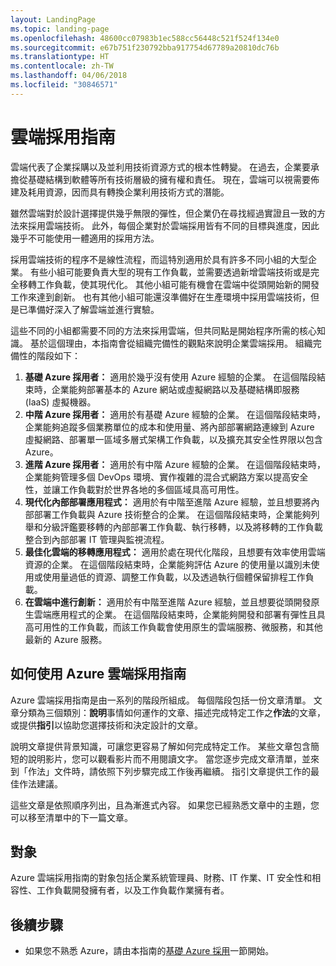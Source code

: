 ```yaml
---
layout: LandingPage
ms.topic: landing-page
ms.openlocfilehash: 48600cc07983b1ec588cc56448c521f524f134e0
ms.sourcegitcommit: e67b751f230792bba917754d67789a20810dc76b
ms.translationtype: HT
ms.contentlocale: zh-TW
ms.lasthandoff: 04/06/2018
ms.locfileid: "30846571"
---
```

# <a name="cloud-adoption-guide"></a>雲端採用指南

雲端代表了企業採購以及並利用技術資源方式的根本性轉變。 在過去，企業要承擔從基礎結構到軟體等所有技術層級的擁有權和責任。 現在，雲端可以視需要佈建及耗用資源，因而具有轉換企業利用技術方式的潛能。

雖然雲端對於設計選擇提供幾乎無限的彈性，但企業仍在尋找經過實證且一致的方法來採用雲端技術。 此外，每個企業對於雲端採用皆有不同的目標與進度，因此幾乎不可能使用一體適用的採用方法。

採用雲端技術的程序不是線性流程，而這特別適用於具有許多不同小組的大型企業。 有些小組可能要負責大型的現有工作負載，並需要透過新增雲端技術或是完全移轉工作負載，使其現代化。 其他小組可能有機會在雲端中從頭開始新的開發工作來達到創新。 也有其他小組可能還沒準備好在生產環境中採用雲端技術，但是已準備好深入了解雲端並進行實驗。

這些不同的小組都需要不同的方法來採用雲端，但共同點是開始程序所需的核心知識。 基於這個理由，本指南會從組織完備性的觀點來說明企業雲端採用。 組織完備性的階段如下：

1. **基礎 Azure 採用者：** 適用於幾乎沒有使用 Azure 經驗的企業。 在這個階段結束時，企業能夠部署基本的 Azure 網站或虛擬網路以及基礎結構即服務 (IaaS) 虛擬機器。  
2. **中階 Azure 採用者：** 適用於有基礎 Azure 經驗的企業。 在這個階段結束時，企業能夠追蹤多個業務單位的成本和使用量、將內部部署網路連線到 Azure 虛擬網路、部署單一區域多層式架構工作負載，以及擴充其安全性界限以包含 Azure。
3. **進階 Azure 採用者：** 適用於有中階 Azure 經驗的企業。 在這個階段結束時，企業能夠管理多個 DevOps 環境、實作複雜的混合式網路方案以提高安全性，並讓工作負載對於世界各地的多個區域具高可用性。 
4. **現代化內部部署應用程式：** 適用於有中階至進階 Azure 經驗，並且想要將內部部署工作負載與 Azure 技術整合的企業。 在這個階段結束時，企業能夠列舉和分級評鑑要移轉的內部部署工作負載、執行移轉，以及將移轉的工作負載整合到內部部署 IT 管理與監視流程。
5. **最佳化雲端的移轉應用程式：** 適用於處在現代化階段，且想要有效率使用雲端資源的企業。 在這個階段結束時，企業能夠評估 Azure 的使用量以識別未使用或使用量過低的資源、調整工作負載，以及透過執行個體保留排程工作負載。
6. **在雲端中進行創新：** 適用於有中階至進階 Azure 經驗，並且想要從頭開發原生雲端應用程式的企業。 在這個階段結束時，企業能夠開發和部署有彈性且具高可用性的工作負載，而該工作負載會使用原生的雲端服務、微服務，和其他最新的 Azure 服務。

## <a name="how-to-use-the-azure-cloud-adoption-guide"></a>如何使用 Azure 雲端採用指南

Azure 雲端採用指南是由一系列的階段所組成。 每個階段包括一份文章清單。 文章分類為三個類別：**說明**事情如何運作的文章、描述完成特定工作之**作法**的文章，或提供**指引**以協助您選擇技術和決定設計的文章。 

說明文章提供背景知識，可讓您更容易了解如何完成特定工作。 某些文章包含簡短的說明影片，您可以觀看影片而不用閱讀文字。 當您逐步完成文章清單，並來到「作法」文件時，請依照下列步驟完成工作後再繼續。 指引文章提供工作的最佳作法建議。 

這些文章是依照順序列出，且為漸進式內容。 如果您已經熟悉文章中的主題，您可以移至清單中的下一篇文章。 

## <a name="audience"></a>對象

Azure 雲端採用指南的對象包括企業系統管理員、財務、IT 作業、IT 安全性和相容性、工作負載開發擁有者，以及工作負載作業擁有者。

## <a name="next-steps"></a>後續步驟

* 如果您不熟悉 Azure，請由本指南的[基礎 Azure 採用](adoption-intro/overview.md)一節開始。

